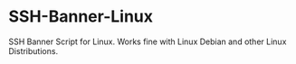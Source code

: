 # SSH-Banner-Linux
SSH Banner Script for Linux. Works fine with Linux Debian and other Linux Distributions.
